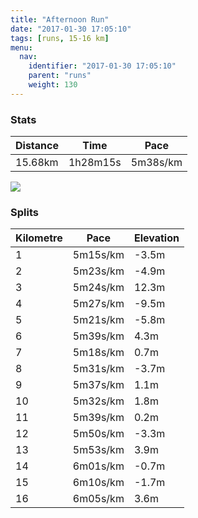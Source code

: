 ```yaml
---
title: "Afternoon Run"
date: "2017-01-30 17:05:10"
tags: [runs, 15-16 km]
menu:
  nav:
    identifier: "2017-01-30 17:05:10"
    parent: "runs"
    weight: 130
---
```


### Stats

| Distance | Time | Pace |
|----------|------|------|
|15.68km|1h28m15s|5m38s/km|

<img src='https://maps.googleapis.com/maps/api/staticmap?maptype=roadmap&path=enc:kvjeIthvLaGwDoEj@}A|Pd@tJaAhRxBvAuAhCvFjWfJjRrCtSdEvFjGdChHrMtIbYrFnc@k@uAr@hg@sBne@PjQhDvW`KdVzJbKhU~H~IqQnFyALaElJcO`HgCv^f^~|@rVhEY|MtG|LbVbp@ln@oo@ql@iO{WgkAiZce@gb@aGhAkJlPUlEyA|B}AkAwLbSeS}FcPcSaFgM}C_R&key=AIzaSyAfqMeaZ1CCJFGP5cWud__oZnT_Pybg-1M&size=800x800&markers=color:yellow|label:S|53.4719,-2.24923&markers=color:green|label:F|53.46443,-2.29865'>

### Splits

| Kilometre | Pace | Elevation |
|------|------|-----------|
|1|5m15s/km|-3.5m|
|2|5m23s/km|-4.9m|
|3|5m24s/km|12.3m|
|4|5m27s/km|-9.5m|
|5|5m21s/km|-5.8m|
|6|5m39s/km|4.3m|
|7|5m18s/km|0.7m|
|8|5m31s/km|-3.7m|
|9|5m37s/km|1.1m|
|10|5m32s/km|1.8m|
|11|5m39s/km|0.2m|
|12|5m50s/km|-3.3m|
|13|5m53s/km|3.9m|
|14|6m01s/km|-0.7m|
|15|6m10s/km|-1.7m|
|16|6m05s/km|3.6m|
